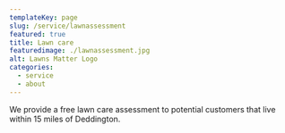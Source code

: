 ```yaml
---
templateKey: page
slug: /service/lawnassessment
featured: true
title: Lawn care
featuredimage: ./lawnassessment.jpg
alt: Lawns Matter Logo
categories:
  - service
  - about
---
```

We provide a free lawn care assessment to potential customers that live within 15 miles of Deddington.